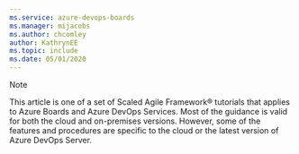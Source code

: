 ```yaml
---
ms.service: azure-devops-boards
ms.manager: mijacobs
ms.author: chcomley
author: KathrynEE
ms.topic: include
ms.date: 05/01/2020
---
```


> [!NOTE]   
> This article is one of a set of Scaled Agile Framework® tutorials that applies to Azure Boards and Azure DevOps Services. Most of the guidance is valid for both the cloud and on-premises versions. However, some of the features and procedures are specific to the cloud or the latest version of Azure DevOps Server.